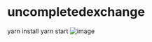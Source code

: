# uncompletedexchange
yarn install
yarn start
![image](https://user-images.githubusercontent.com/94198465/159078115-70a98780-0b2b-448f-824c-cd09d8b128a6.png)
